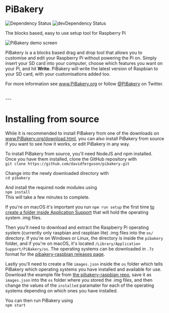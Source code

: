 # PiBakery

![Dependency Status](https://img.shields.io/david/davidferguson/pibakery.svg)
![devDependency Status](https://img.shields.io/david/dev/davidferguson/pibakery.svg?maxAge=2592000)

The blocks based, easy to use setup tool for Raspberry Pi

![PiBakery demo screen](http://pibakery.org/img/blocks-on-workspace.png)

PiBakery is a a blocks based drag and drop tool that allows you to customise and edit your Raspberry Pi without powering the Pi on. Simply insert your SD card into your computer, choose which features you want on your Pi, and hit **Write**. PiBakery will write the latest version of Raspbian to your SD card, with your customisations added too.

For more information see www.PiBakery.org or follow [@PiBakery](http://twitter.com/PiBakery) on Twitter.

</br>
---

# Installing from source

While it is recommended to install PiBakery from one of the downloads on www.PiBakery.org/download.html, you can also install PiBakery from source if you want to see how it works, or edit PiBakery in any way.

To install PiBakery from source, you'll need NodeJS and npm installed. Once you have them installed, clone the GitHub repository with
</br>
`git clone https://github.com/davidferguson/pibakery.git`

Change into the newly downloaded directory with
</br>
`cd pibakery`

And install the required node modules using
</br>
`npm install`
</br>
This will take a few minutes to complete.

If you're on macOS it's important you run `npm run setup` the first time [to create a folder inside Application Support](https://github.com/davidferguson/pibakery/issues/29) that will hold the operating system  .img files.

Then you'll need to download and extract the Raspberry Pi operating system (currently only raspbian and raspbian lite) .img files into the `os/` directory. If you're on Windows or Linux, the directory is inside the `pibakery` folder, and if you're on macOS, it's located `/Library/Application Support/PiBakery/os`. The operating systems can be downloaded in `.7z` format for the [pibakery-raspbian releases page](https://github.com/davidferguson/pibakery-raspbian/releases).

Lastly you'll need to create a file `images.json` inside the `os` folder which tells PiBakery which operating systems you have installed and available for use. Download the example file from [the pibakery-raspbian repo](https://raw.githubusercontent.com/davidferguson/pibakery-raspbian/master/images.json), save it as `images.json` into the `os` folder where you stored the .img files, and then change the values of the `installed` paramater for each of the operating systems depending on which ones you have installed.

You can then run PiBakery using
</br>
`npm start`
